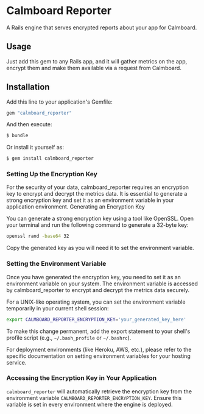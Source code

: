 # Calmboard Reporter
A Rails engine that serves encrypted reports about your app for Calmboard.

## Usage
Just add this gem to any Rails app, and it will gather metrics on the app, encrypt them and make them available via a request from Calmboard.

## Installation
Add this line to your application's Gemfile:

```ruby
gem "calmboard_reporter"
```

And then execute:
```bash
$ bundle
```

Or install it yourself as:
```bash
$ gem install calmboard_reporter
```

### Setting Up the Encryption Key
For the security of your data, calmboard_reporter requires an encryption key to encrypt and decrypt the metrics data. It is essential to generate a strong encryption key and set it as an environment variable in your application environment.
Generating an Encryption Key

You can generate a strong encryption key using a tool like OpenSSL. Open your terminal and run the following command to generate a 32-byte key:

```bash
openssl rand -base64 32
```

Copy the generated key as you will need it to set the environment variable.

### Setting the Environment Variable
Once you have generated the encryption key, you need to set it as an environment variable on your system. The environment variable is accessed by calmboard_reporter to encrypt and decrypt the metrics data securely.

For a UNIX-like operating system, you can set the environment variable temporarily in your current shell session:

```bash
export CALMBOARD_REPORTER_ENCRYPTION_KEY='your_generated_key_here'
```

To make this change permanent, add the export statement to your shell's profile script (e.g., `~/.bash_profile` or `~/.bashrc`).

For deployment environments (like Heroku, AWS, etc.), please refer to the specific documentation on setting environment variables for your hosting service.

### Accessing the Encryption Key in Your Application
`calmboard_reporter` will automatically retrieve the encryption key from the environment variable `CALMBOARD_REPORTER_ENCRYPTION_KEY`. Ensure this variable is set in every environment where the engine is deployed.
